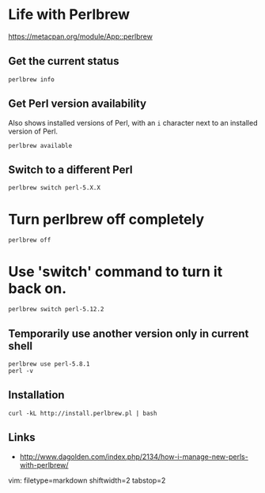# Life with Perlbrew #

https://metacpan.org/module/App::perlbrew

## Get the current status ##

    perlbrew info

## Get Perl version availability ##
Also shows installed versions of Perl, with an `i` character next to an
installed version of Perl.

    perlbrew available

## Switch to a different Perl ##

    perlbrew switch perl-5.X.X

# Turn perlbrew off completely

    perlbrew off

# Use 'switch' command to turn it back on.

    perlbrew switch perl-5.12.2

## Temporarily use another version only in current shell ##

    perlbrew use perl-5.8.1
    perl -v

## Installation ##

    curl -kL http://install.perlbrew.pl | bash

## Links ##
- http://www.dagolden.com/index.php/2134/how-i-manage-new-perls-with-perlbrew/

vim: filetype=markdown shiftwidth=2 tabstop=2
